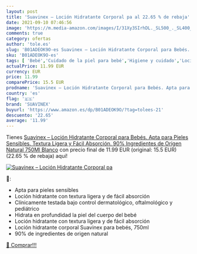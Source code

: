 ```yaml
---
layout: post
title: 'Suavinex – Loción Hidratante Corporal pa al 22.65 % de rebaja'
date: 2021-09-10 07:46:56
image: 'https://m.media-amazon.com/images/I/31Xy3SIrhDL._SL500_._SL400_.jpg'
comments: true
category: ofertas
author: 'tole.es'
slug: 'B01ADEOK9O-es Suavinex – Loción Hidratante Corporal para Bebés. Apta...'
sku: 'B01ADEOK9O-es'
tags: [ 'Bebé','Cuidado de la piel para bebé','Higiene y cuidado','Lociones para la piel de bebé','suavinex', ]
actualPrice: 11.99 EUR
currency: EUR
price: 11.99
comparePrice: 15.5 EUR
prodname: 'Suavinex – Loción Hidratante Corporal para Bebés. Apta para Pieles Sensibles. Textura Ligera y Fácil Absorción. 90% Ingredientes de Origen Natural  750Ml  Blanco'
country: 'es'
flag: '🇪🇸'
brand: 'SUAVINEX'
buyurl: 'https://www.amazon.es/dp/B01ADEOK9O/?tag=tolees-21'
descuento: '22.65'
average: '11.99'
---
```


Tienes [Suavinex – Loción Hidratante Corporal para Bebés. Apta para Pieles Sensibles. Textura Ligera y Fácil Absorción. 90% Ingredientes de Origen Natural  750Ml  Blanco](https://www.amazon.es/dp/B01ADEOK9O/?tag=tolees-21) con precio final de  11.99 EUR (original: 15.5 EUR) (22.65 %  de rebaja) aqui!

[![Suavinex – Loción Hidratante Corporal pa](https://m.media-amazon.com/images/I/31Xy3SIrhDL._SL500_._SL400_.jpg)](https://www.amazon.es/dp/B01ADEOK9O/?tag=tolees-21)

🔎:

- Apta para pieles sensibles
- Loción hidratante con textura ligera y de fácil absorción
- Clínicamente testada bajo control dermatológico, oftalmológico y pediátrico
- Hidrata en profundidad la piel del cuerpo del bebé
- Loción hidratante con textura ligera y de fácil absorción
- Loción hidratante corporal Suavinex para bebés, 750ml
- 90% de ingredientes de origen natural

[🛒 Comprar!!!](https://www.amazon.es/dp/B01ADEOK9O/?tag=tolees-21)
